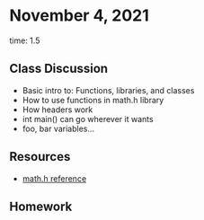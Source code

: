 # November 4, 2021
time: 1.5

## Class Discussion
- Basic intro to: Functions, libraries, and classes
- How to use functions in math.h library
- How headers work
- int main() can go wherever it wants
- foo, bar variables...

## Resources
- [math.h reference](https://www.cplusplus.com/reference/cmath/sqrt/)

## Homework